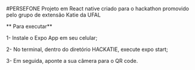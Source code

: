 #PERSEFONE
Projeto em React native criado para o hackathon promovido pelo grupo de extensão Katie da UFAL

** Para executar**


1- Instale o Expo App em seu celular;


2- No terminal, dentro do diretório HACKATIE, execute expo start;


3- Em seguida, aponte a sua câmera para o QR code.
